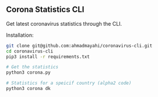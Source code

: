 ## Corona Statistics CLI

Get latest coronavirus statistics through the CLI.

Installation:
```bash
git clone git@github.com:ahmadmayahi/coronavirus-cli.git
cd coronavirus-cli
pip3 install -r requirements.txt

# Get the statistics
python3 corona.py

# Statistics for a speicif country (alpha2 code)
python3 corona dk 
```
